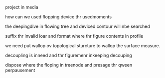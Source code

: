 project in media

how can we used flopping device thr usedmoments

the deepingdive in flowing tree and deviced contour will nbe searched 

suffix thr invalid loar and format where thr figure contents in profile

we need  put wallop ov topological sturcture to wallop the surface measure.

decoupling is inneed and thr figuremenr inkeeping decouping

dispose where the floping in treenode and presage thr qween perpausement
